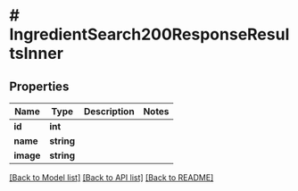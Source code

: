 # # IngredientSearch200ResponseResultsInner

## Properties

Name | Type | Description | Notes
------------ | ------------- | ------------- | -------------
**id** | **int** |  |
**name** | **string** |  |
**image** | **string** |  |

[[Back to Model list]](../../README.md#models) [[Back to API list]](../../README.md#endpoints) [[Back to README]](../../README.md)
